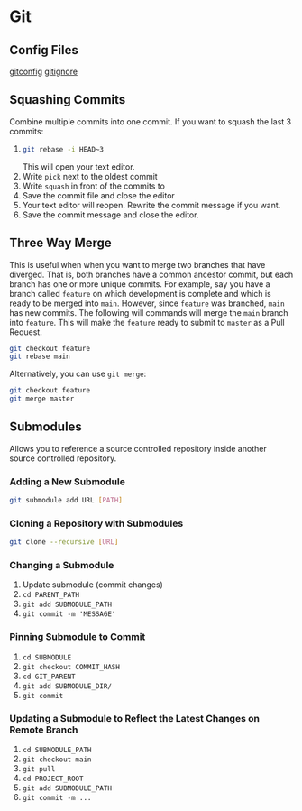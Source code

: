 # Git


## Config Files
[gitconfig](files/gitconfig)
[gitignore](files/gitignore)


## Squashing Commits
Combine multiple commits into one commit.
If you want to squash the last 3 commits:
1.  ```bash
    git rebase -i HEAD~3
    ```
    This will open your text editor.
2. Write `pick` next to the oldest commit
3. Write `squash` in front of the commits to 
4. Save the commit file and close the editor
5. Your text editor will reopen. Rewrite the commit message if you want.
6. Save the commit message and close the editor.

## Three Way Merge
This is useful when when you want to merge two branches that have diverged. That is, both branches have a common ancestor commit, but each branch has one or more unique commits. For example, say you have a branch called `feature` on which development is complete and which is ready to be merged into `main`. However, since `feature` was branched, `main` has new commits. The following will commands will merge the `main` branch into `feature`. This will make the `feature` ready to submit to `master` as a Pull Request.
```bash
git checkout feature
git rebase main
```
Alternatively, you can use `git merge`:
```bash
git checkout feature
git merge master
```

## Submodules
Allows you to reference a source controlled repository inside another source controlled repository.
### Adding a New Submodule
```bash
git submodule add URL [PATH]
```

### Cloning a Repository with Submodules
```bash
git clone --recursive [URL]
```

### Changing a Submodule
1. Update submodule (commit changes)
2. `cd PARENT_PATH`
3. `git add SUBMODULE_PATH`
4. `git commit -m 'MESSAGE'`

### Pinning Submodule to Commit
1. `cd SUBMODULE`
2. `git checkout COMMIT_HASH`
3. `cd GIT_PARENT`
4. `git add SUBMODULE_DIR/`
5. `git commit`

### Updating a Submodule to Reflect the Latest Changes on Remote Branch
1. `cd SUBMODULE_PATH`
2. `git checkout main`
3. `git pull`
4. `cd PROJECT_ROOT`
5. `git add SUBMODULE_PATH`
6. `git commit -m ...`
